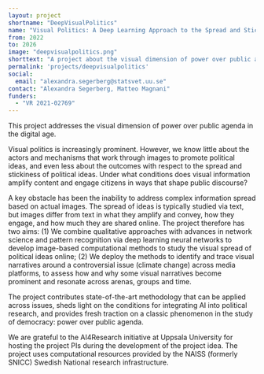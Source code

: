 ```yaml
---
layout: project
shortname: "DeepVisualPolitics"
name: "Visual Politics: A Deep Learning Approach to the Spread and Stick of Political Ideas"
from: 2022
to: 2026
image: "deepvisualpolitics.png"
shorttext: "A project about the visual dimension of power over public agenda in the digital age, focused on method development for the computational study of visual narratives."
permalink: 'projects/deepvisualpolitics'
social:
  email: "alexandra.segerberg@statsvet.uu.se"
contact: "Alexandra Segerberg, Matteo Magnani"
funders:
  - "VR 2021-02769"
---
```


This project addresses the visual dimension of power over public agenda in the digital age.

Visual politics is increasingly prominent. However, we know little about the actors and mechanisms that work through images to promote political ideas, and even less about the outcomes with respect to the spread and stickiness of political ideas. Under what conditions does visual information amplify content and engage citizens in ways that shape public discourse? 

A key obstacle has been the inability to address complex information spread based on actual images. The spread of ideas is typically studied via text, but images differ from text in what they amplify and convey, how they engage, and how much they are shared online. The project therefore has two aims: (1) We combine qualitative approaches with advances in network science and pattern recognition via deep learning neural networks to develop image-based computational methods to study the visual spread of political ideas online; (2) We deploy the methods to identify and trace visual narratives around a controversial issue (climate change) across media platforms, to assess how and why some visual narratives become prominent and resonate across arenas, groups and time. 

The project contributes state-of-the-art methodology that can be applied across issues, sheds light on the conditions for integrating AI into political research, and provides fresh traction on a classic phenomenon in the study of democracy: power over public agenda.

We are grateful to the AI4Research initiative at Uppsala University for hosting the project PIs during the development of the project idea. The project uses computational resources provided by the NAISS (formerly SNICC) Swedish National research infrastructure.

